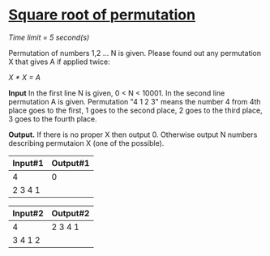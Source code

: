 # [Square root of permutation](http://acm.mipt.ru/judge/problems.pl?problem=070&lang=en)

_Time limit = 5 second(s)_

Permutation of numbers 1,2 ... N is given. Please found out any permutation X that gives A if applied twice:

*X &ast; X = A*


**Input**  In the first line N is given, 0 < N < 10001. In the second line permutation A is given. Permutation "4 1 2 3" means the number 4 from 4th place goes to the first, 1 goes to the second place, 2 goes to the third place, 3 goes to the fourth place.


**Output.** If there is no proper X then output 0. Otherwise output N numbers describing permutaion X (one of the possible).


| Input#1  | Output#1 |
|----------|----------|
| 4        | 0        |
| 2 3 4 1  |          |


| Input#2  | Output#2 |
|----------|----------|
| 4        | 2 3 4 1  |
| 3 4 1 2  |          |

